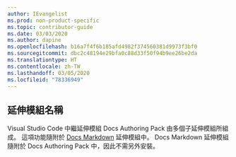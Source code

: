 ```yaml
---
author: IEvangelist
ms.prod: non-product-specific
ms.topic: contributor-guide
ms.date: 03/03/2020
ms.author: dapine
ms.openlocfilehash: b16a7f4f6b185afd4982f374560381d9973f3bf0
ms.sourcegitcommit: dbc2c48194e29bfa0c88d33f50f94b9ee26be2da
ms.translationtype: HT
ms.contentlocale: zh-TW
ms.lasthandoff: 03/05/2020
ms.locfileid: "78336949"
---
```

## <a name="extension-name"></a>延伸模組名稱

Visual Studio Code 中繼延伸模組 Docs Authoring Pack 由多個子延伸模組所組成。 這項功能隨附於 <a href="https://marketplace.visualstudio.com/items?itemName=docsmsft.docs-markdown" target="_blank">Docs Markdown<span class="docon docon-navigate-external x-hidden-focus"></span></a> 延伸模組中。 Docs Markdown 延伸模組隨附於 Docs Authoring Pack 中，因此不需另外安裝。

